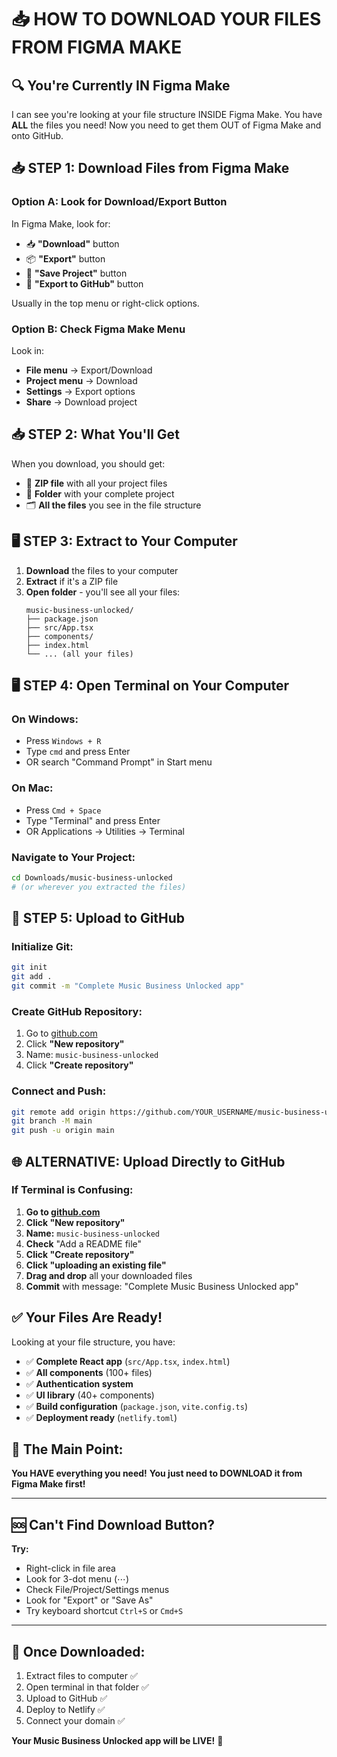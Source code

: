 # 📥 HOW TO DOWNLOAD YOUR FILES FROM FIGMA MAKE

## 🔍 **You're Currently IN Figma Make**

I can see you're looking at your file structure INSIDE Figma Make. You have **ALL** the files you need! Now you need to get them OUT of Figma Make and onto GitHub.

## 📥 **STEP 1: Download Files from Figma Make**

### **Option A: Look for Download/Export Button**
In Figma Make, look for:
- 📥 **"Download"** button 
- 📦 **"Export"** button
- 💾 **"Save Project"** button  
- 🔗 **"Export to GitHub"** button

Usually in the top menu or right-click options.

### **Option B: Check Figma Make Menu**
Look in:
- **File menu** → Export/Download
- **Project menu** → Download
- **Settings** → Export options
- **Share** → Download project

## 📥 **STEP 2: What You'll Get**

When you download, you should get:
- 📁 **ZIP file** with all your project files
- 📂 **Folder** with your complete project
- 🗂️ **All the files** you see in the file structure

## 🖥️ **STEP 3: Extract to Your Computer**

1. **Download** the files to your computer
2. **Extract** if it's a ZIP file  
3. **Open folder** - you'll see all your files:
   ```
   music-business-unlocked/
   ├── package.json
   ├── src/App.tsx  
   ├── components/
   ├── index.html
   └── ... (all your files)
   ```

## 🖥️ **STEP 4: Open Terminal on Your Computer**

### **On Windows:**
- Press `Windows + R`
- Type `cmd` and press Enter
- OR search "Command Prompt" in Start menu

### **On Mac:**  
- Press `Cmd + Space`
- Type "Terminal" and press Enter
- OR Applications → Utilities → Terminal

### **Navigate to Your Project:**
```bash
cd Downloads/music-business-unlocked
# (or wherever you extracted the files)
```

## 🚀 **STEP 5: Upload to GitHub**

### **Initialize Git:**
```bash
git init
git add .
git commit -m "Complete Music Business Unlocked app"
```

### **Create GitHub Repository:**
1. Go to [github.com](https://github.com)
2. Click **"New repository"**
3. Name: `music-business-unlocked`  
4. Click **"Create repository"**

### **Connect and Push:**
```bash
git remote add origin https://github.com/YOUR_USERNAME/music-business-unlocked.git
git branch -M main  
git push -u origin main
```

## 🌐 **ALTERNATIVE: Upload Directly to GitHub**

### **If Terminal is Confusing:**

1. **Go to [github.com](https://github.com)**
2. **Click "New repository"**
3. **Name:** `music-business-unlocked`
4. **Check** "Add a README file" 
5. **Click "Create repository"**
6. **Click "uploading an existing file"**
7. **Drag and drop** all your downloaded files
8. **Commit** with message: "Complete Music Business Unlocked app"

## ✅ **Your Files Are Ready!**

Looking at your file structure, you have:
- ✅ **Complete React app** (`src/App.tsx`, `index.html`)
- ✅ **All components** (100+ files)
- ✅ **Authentication system**
- ✅ **UI library** (40+ components)  
- ✅ **Build configuration** (`package.json`, `vite.config.ts`)
- ✅ **Deployment ready** (`netlify.toml`)

## 🎯 **The Main Point:**

**You HAVE everything you need!** 
**You just need to DOWNLOAD it from Figma Make first!**

---

## 🆘 **Can't Find Download Button?**

**Try:**
- Right-click in file area
- Look for 3-dot menu (⋯)
- Check File/Project/Settings menus
- Look for "Export" or "Save As"
- Try keyboard shortcut `Ctrl+S` or `Cmd+S`

---

## 🎉 **Once Downloaded:**
1. Extract files to computer ✅
2. Open terminal in that folder ✅  
3. Upload to GitHub ✅
4. Deploy to Netlify ✅
5. Connect your domain ✅

**Your Music Business Unlocked app will be LIVE!** 🎵